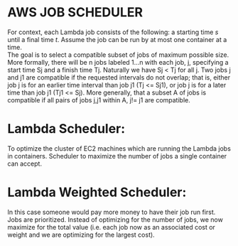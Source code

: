 # AWS JOB SCHEDULER

For context, each Lambda job consists of the following: a starting time _s_ until a final time _t_.  Assume the job can be run by at most one container at a time.  
The goal is to select a compatible subset of jobs of maximum possible size.
More formally, there will be n jobs labeled 1...n with each job, j, specifying a start time Sj and a finish time Tj.  Naturally we have Sj < Tj for all j.  Two jobs j and j1 are compatible if the requested intervals do not overlap; that is, either job j is for an earlier time interval than job j1 (Tj <= Sj1), or job j is for a later time than job j1 (Tj1 <= Sj).  More generally, that a subset A of jobs is compatible if all pairs of jobs j,j1 within A, j!= j1 are compatible.

# Lambda Scheduler:
To optimize the cluster of EC2 machines which are running the Lambda jobs in containers.
Scheduler to maximize the number of jobs a single container can accept.  

# Lambda Weighted Scheduler:
In this case someone would pay more money to have their job run first. Jobs are prioritized.
Instead of optimizing for the number of jobs, we now maximize for the total value (i.e. each job now as an associated cost or weight and we are optimizing for the largest cost).
